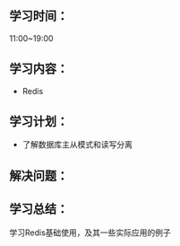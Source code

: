 ## 学习时间：
11:00~19:00
## 学习内容：
* Redis
## 学习计划：
* 了解数据库主从模式和读写分离
## 解决问题：
## 学习总结：
学习Redis基础使用，及其一些实际应用的例子